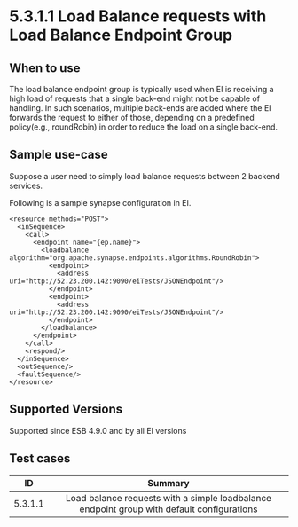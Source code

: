 # 5.3.1.1 Load Balance requests with Load Balance Endpoint Group

## When to use
   The load balance endpoint group is typically used when EI is receiving a high load of requests that a single 
   back-end might not be capable of handling. In such scenarios, multiple back-ends are added where the EI forwards the 
   request to either of those, depending on a predefined policy(e.g., roundRobin) in order to reduce the load on a 
   single back-end.
## Sample use-case
   Suppose a user need to simply load balance requests between 2 backend services.
   
   Following is a sample synapse configuration in EI.
   ```
   <resource methods="POST">
     <inSequence>
       <call>
         <endpoint name="{ep.name}">
           <loadbalance algorithm="org.apache.synapse.endpoints.algorithms.RoundRobin">
             <endpoint>
               <address uri="http://52.23.200.142:9090/eiTests/JSONEndpoint"/>
             </endpoint>
             <endpoint>
               <address uri="http://52.23.200.142:9090/eiTests/JSONEndpoint"/>
             </endpoint>
           </loadbalance>
         </endpoint>
       </call>
       <respond/>
     </inSequence>
     <outSequence/>
     <faultSequence/>
   </resource>
   ```
## Supported Versions
   Supported since ESB 4.9.0 and by all EI versions

## Test cases

| ID        | Summary                                                                                   |
| ----------|:-----------------------------------------------------------------------------------------:|
| 5.3.1.1   | Load balance requests with a simple loadbalance endpoint group with default configurations|
